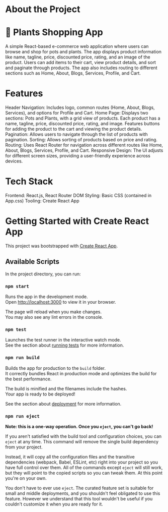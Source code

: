 # About the Project
# 🌿 Plants Shopping App
A simple React-based e-commerce web application where users can browse and shop for pots and plants. The app displays product information like name, tagline, price, discounted price, rating, and an image of the product. Users can add items to their cart, view product details, and sort and paginate through products. The app also includes routing to different sections such as Home, About, Blogs, Services, Profile, and Cart.

# Features
Header Navigation: Includes logo, common routes (Home, About, Blogs, Services), and options for Profile and Cart.
Home Page: Displays two sections: Pots and Plants, with a grid view of products.
Each product has a name, tagline, price, discounted price, rating, and image.
Features buttons for adding the product to the cart and viewing the product details.
Pagination: Allows users to navigate through the list of products with pagination.
Sorting: Allows sorting of products based on price and rating.
Routing: Uses React Router for navigation across different routes like Home, About, Blogs, Services, Profile, and Cart.
Responsive Design: The UI adjusts for different screen sizes, providing a user-friendly experience across devices.
# Tech Stack
Frontend: React.js, React Router DOM
Styling: Basic CSS (contained in App.css)
Tooling: Create React App

# Getting Started with Create React App
This project was bootstrapped with [Create React App](https://github.com/facebook/create-react-app).

## Available Scripts

In the project directory, you can run:

### `npm start`

Runs the app in the development mode.\
Open [http://localhost:3000](http://localhost:3000) to view it in your browser.

The page will reload when you make changes.\
You may also see any lint errors in the console.

### `npm test`

Launches the test runner in the interactive watch mode.\
See the section about [running tests](https://facebook.github.io/create-react-app/docs/running-tests) for more information.

### `npm run build`

Builds the app for production to the `build` folder.\
It correctly bundles React in production mode and optimizes the build for the best performance.

The build is minified and the filenames include the hashes.\
Your app is ready to be deployed!

See the section about [deployment](https://facebook.github.io/create-react-app/docs/deployment) for more information.

### `npm run eject`

**Note: this is a one-way operation. Once you `eject`, you can't go back!**

If you aren't satisfied with the build tool and configuration choices, you can `eject` at any time. This command will remove the single build dependency from your project.

Instead, it will copy all the configuration files and the transitive dependencies (webpack, Babel, ESLint, etc) right into your project so you have full control over them. All of the commands except `eject` will still work, but they will point to the copied scripts so you can tweak them. At this point you're on your own.

You don't have to ever use `eject`. The curated feature set is suitable for small and middle deployments, and you shouldn't feel obligated to use this feature. However we understand that this tool wouldn't be useful if you couldn't customize it when you are ready for it.
